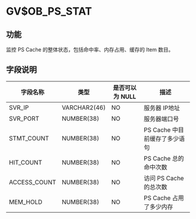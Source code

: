 GV$OB_PS_STAT 
==================================



**功能** 
---------------------------

监控 PS Cache 的整体状态，包括命中率、内存占用、缓存的 Item 数目。

**字段说明** 
-----------------------------



|   **字段名称**   |    **类型**    | **是否可以为 NULL** |       **描述**        |
|--------------|--------------|----------------|---------------------|
| SVR_IP       | VARCHAR2(46) | NO             | 服务器 IP地址            |
| SVR_PORT     | NUMBER(38)   | NO             | 服务器端口号              |
| STMT_COUNT   | NUMBER(38)   | NO             | PS Cache 中目前缓存了多少语句 |
| HIT_COUNT    | NUMBER(38)   | NO             | PS Cache 总的命中次数     |
| ACCESS_COUNT | NUMBER(38)   | NO             | 访问 PS Cache 的总次数    |
| MEM_HOLD     | NUMBER(38)   | NO             | PS Cache 占用了多少内存    |


